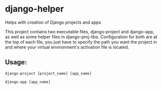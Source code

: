 # django-helper
Helps with creation of Django projects and apps

This project contains two executable files, django-project and django-app, as well as some helper files in django-proj-libs.
Configuration for both are at the top of each file, you just have to specify the path you want the project in and where your virtual environment's activation file is located.

## Usage:

    django-project [project_name] [app_name]

    django-app [app_name]
